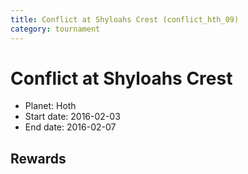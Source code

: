 ```yaml
---
title: Conflict at Shyloahs Crest (conflict_hth_09)
category: tournament
---
```

# Conflict at Shyloahs Crest

  * Planet: Hoth
  * Start date: 2016-02-03
  * End date: 2016-02-07

## Rewards

